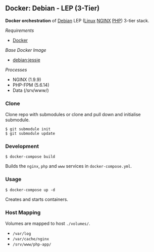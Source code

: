 ## Docker: Debian - LEP (3-Tier)

**Docker orchestration** of [Debian](https://www.debian.org/) LEP ([Linux](https://www.kernel.org/) [NGINX](https://www.nginx.com/) [PHP](http://php.net/)) 3-tier stack.

*Requirements*
- [Docker](https://www.docker.com/) 

*Base Docker Image*
- [debian:jessie](https://hub.docker.com/_/debian/)

*Processes*
- NGINX (1.9.9)
- PHP-FPM (5.6.14)
- Data (/srv/www/)

### Clone

Clone repo with submodules or clone and pull down and initialise submodule.

    $ git submodule init
    $ git submodule update

### Development

    $ docker-compose build

Builds the `nginx`, `php` and `www` services in `docker-compose.yml`.

### Usage

    $ docker-compose up -d

Creates and starts containers.

### Host Mapping

Volumes are mapped to host `./volumes/`.
- `/var/log`
- `/var/cache/nginx`
- `/srv/www/php-app/`
